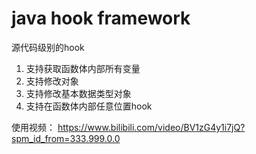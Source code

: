 # java hook framework
源代码级别的hook

1. 支持获取函数体内部所有变量
2. 支持修改对象
3. 支持修改基本数据类型对象
4. 支持在函数体内部任意位置hook

使用视频：
https://www.bilibili.com/video/BV1zG4y1i7jQ?spm_id_from=333.999.0.0